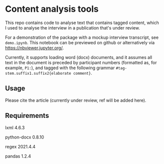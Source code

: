 # Content analysis tools

This repo contains code to analyse text that contains tagged content, which I used to analyse the interview in a publication that's under review. 

For a demonstration of the package with a mockup interview transcript, see `demo.ipynb`. This notebook can be previewed on github or alternatively via https://nbviewer.jupyter.org/.

Currently, it supports loading word (docx) documents, and it assumes all text in the document is preceded by participant numbers (formatted as, for example, `P1:`), and tagged with the following grammar `#tag-stem.suffix1.suffix2{elaborate comment}`. 


## Usage
Please cite the article (currently under review, ref will be added here). 


## Requirements
lxml                4.6.3

python-docx         0.8.10

regex               2021.4.4

pandas              1.2.4


